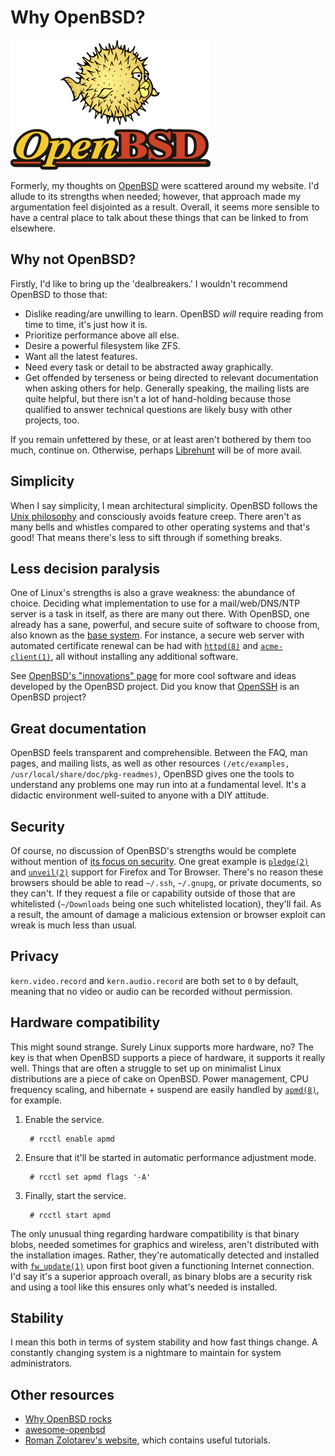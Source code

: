 # Why OpenBSD?

[![The OpenBSD logo with the mascot, Puffy the pufferfish, above it.](/images/openbsd-logo.png "Puffy is one of my favorite mascots.")](/images/openbsd-logo.png)

Formerly, my thoughts on [OpenBSD](https://www.openbsd.org/) were
scattered around my website. I'd allude to its strengths when needed;
however, that approach made my argumentation feel disjointed as a
result. Overall, it seems more sensible to have a central place to talk
about these things that can be linked to from elsewhere.

## Why not OpenBSD?

Firstly, I'd like to bring up the 'dealbreakers.' I wouldn't recommend OpenBSD to those that:

- Dislike reading/are unwilling to learn. OpenBSD *will* require reading
  from time to time, it's just how it is.
- Prioritize performance above all else.
- Desire a powerful filesystem like ZFS.
- Want all the latest features.
- Need every task or detail to be abstracted away graphically.
- Get offended by terseness or being directed to relevant
  documentation when asking others for help. Generally speaking, the mailing lists
  are quite helpful, but there isn't a lot of hand-holding because
  those qualified to answer technical questions are likely busy with
  other projects, too.

If you remain unfettered by these, or at least aren't bothered by them
too much, continue on. Otherwise, perhaps
[Librehunt](https://librehunt.org/) will be of more avail.

## Simplicity

When I say simplicity, I mean architectural simplicity. OpenBSD follows
the [Unix
philosophy](https://web.mit.edu/6.055/old/S2009/notes/unix.pdf) and
consciously avoids feature creep. There aren't as many bells and
whistles compared to other operating systems and that's good! That means
there's less to sift through if something breaks.

## Less decision paralysis

One of Linux's strengths is also a grave weakness: the abundance of
choice. Deciding what implementation to use for a mail/web/DNS/NTP
server is a task in itself, as there are many out there. With OpenBSD,
one already has a sane, powerful, and secure suite of software to choose
from, also known as the [base
system](https://why-openbsd.rocks/fact/base-system-concept/). For
instance, a secure web server with automated certificate renewal can be
had with [`httpd(8)`](https://man.openbsd.org/httpd) and
[`acme-client(1)`](https://man.openbsd.org/acme-client), all without
installing any additional software.

See [OpenBSD's "innovations"
page](https://www.openbsd.org/innovations.html) for more cool software
and ideas developed by the OpenBSD project. Did you know that
[OpenSSH](https://www.openssh.com/) is an OpenBSD project?

## Great documentation

OpenBSD feels transparent and comprehensible.  Between the FAQ, man
pages, and mailing lists, as well as other resources `(/etc/examples,
/usr/local/share/doc/pkg-readmes)`, OpenBSD gives one the tools to
understand any problems one may run into at a fundamental level. It's a
didactic environment well-suited to anyone with a DIY attitude.

## Security

Of course, no discussion of OpenBSD's strengths would be complete
without mention of [its focus on
security](https://www.openbsd.org/security.html). One great example is
[`pledge(2)`](https://man.openbsd.org/pledge) and
[`unveil(2)`](https://man.openbsd.org/unveil) support for Firefox and Tor
Browser. There's no reason these browsers should be able to read
`~/.ssh`, `~/.gnupg`, or private documents, so they can't. If they request a file
or capability outside of those that are whitelisted (`~/Downloads` being one
such whitelisted location), they'll fail. As a result, the amount of
damage a malicious extension or browser exploit can wreak is much less
than usual.

## Privacy

`kern.video.record` and `kern.audio.record` are both set to `0` by
default, meaning that no video or audio can be recorded without
permission.

## Hardware compatibility

This might sound strange. Surely Linux supports more hardware, no? The
key is that when OpenBSD supports a piece of hardware, it supports it
really well. Things that are often a struggle to set up on minimalist
Linux distributions are a piece of cake on OpenBSD. Power management,
CPU frequency scaling, and hibernate + suspend are easily handled by
[`apmd(8)`](https://man.openbsd.org/apmd), for example.

1. Enable the service.

        # rcctl enable apmd

1. Ensure that it'll be started in automatic performance adjustment mode.

        # rcctl set apmd flags '-A'

1. Finally, start the service.

        # rcctl start apmd

The only unusual thing regarding hardware compatibility is that binary
blobs, needed sometimes for graphics and wireless, aren't distributed
with the installation images. Rather, they're automatically detected and
installed with [`fw_update(1)`](https://man.openbsd.org/fw_update) upon
first boot given a functioning Internet connection. I'd say it's a
superior approach overall, as binary blobs are a security risk and using
a tool like this ensures only what's needed is installed.

## Stability

I mean this both in terms of system stability and how fast things
change. A constantly changing system is a nightmare to maintain for
system administrators.

## Other resources

- [Why OpenBSD rocks](https://why-openbsd.rocks/fact/)
- [awesome-openbsd](https://github.com/ligurio/awesome-openbsd)
- [Roman Zolotarev's website](https://rgz.ee/), which contains useful
  tutorials.
